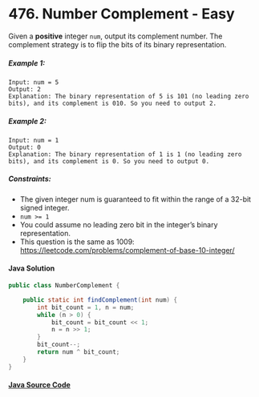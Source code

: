 # 476. Number Complement - Easy
Given a <b>positive</b> integer ```num```, output its complement number. The complement strategy is to flip the bits of its binary representation.

##### Example 1:

```
Input: num = 5
Output: 2
Explanation: The binary representation of 5 is 101 (no leading zero bits), and its complement is 010. So you need to output 2.
```

##### Example 2:

```
Input: num = 1
Output: 0
Explanation: The binary representation of 1 is 1 (no leading zero bits), and its complement is 0. So you need to output 0.
```

##### Constraints:

- The given integer num is guaranteed to fit within the range of a 32-bit signed integer.
- ```num >= 1```
- You could assume no leading zero bit in the integer’s binary representation.
- This question is the same as 1009: https://leetcode.com/problems/complement-of-base-10-integer/

#### Java Solution
```java
public class NumberComplement {

    public static int findComplement(int num) {
        int bit_count = 1, n = num;
        while (n > 0) {
            bit_count = bit_count << 1;
            n = n >> 1;
        }
        bit_count--;
        return num ^ bit_count;
    }
}
```

#### [Java Source Code](../../../src/main/java/com/algorithm/bitmanipulation/NumberComplement.java)
